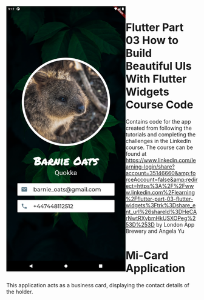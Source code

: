 <img align="left" src="/Screenshot_1632471164.png" height="700" style="margin: 60">

# Flutter Part 03 How to Build Beautiful UIs With Flutter Widgets Course Code
Contains code for the app created from following the tutorials and completing the challenges in the LinkedIn course. The course can be found at https://www.linkedin.com/learning-login/share?account=35146660&amp;forceAccount=false&amp;redirect=https%3A%2F%2Fwww.linkedin.com%2Flearning%2Fflutter-part-03-flutter-widgets%3Ftrk%3Dshare_ent_url%26shareId%3DHeCArNwtRXybmHkUSXOPeg%253D%253D by London App Brewery and Angela Yu

# Mi-Card Application
This application acts as a business card, displaying the contact details of the holder.
